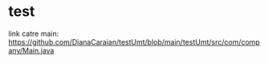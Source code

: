 # test
link catre main: https://github.com/DianaCaraian/testUmt/blob/main/testUmt/src/com/company/Main.java
